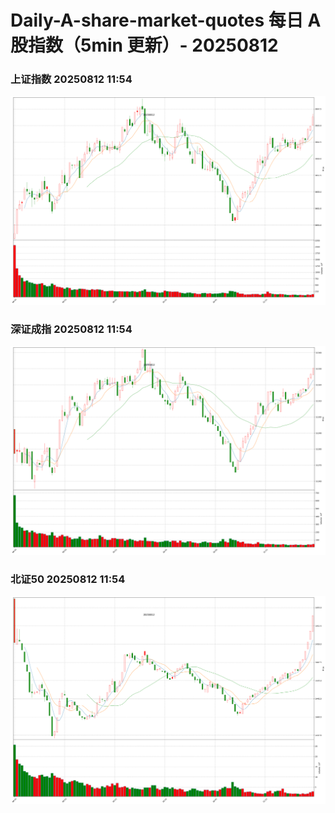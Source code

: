
# Daily-A-share-market-quotes 每日 A 股指数（5min 更新）- 20250812

### 上证指数 20250812 11:54
![](./fig/2025/8/20250812-sh000001.png)

### 深证成指 20250812 11:54
![](./fig/2025/8/20250812-sz399001.png)

### 北证50 20250812 11:54
![](./fig/2025/8/20250812-bj899050.png)
